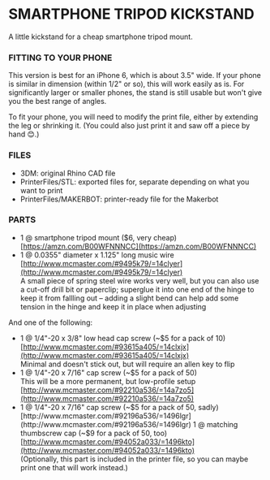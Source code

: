 
SMARTPHONE TRIPOD KICKSTAND
====

A little kickstand for a cheap smartphone tripod mount.

### FITTING TO YOUR PHONE

This version is best for an iPhone 6, which is about 3.5" wide. If your phone is similar in dimension (within 1/2" or so), this will work easily as is. For significantly larger or smaller phones, the stand is still usable but won't give you the best range of angles.

To fit your phone, you will need to modify the print file, either by extending the leg or shrinking it. (You could also just print it and saw off a piece by hand 😊.)

### FILES

* 3DM: original Rhino CAD file  
* PrinterFiles/STL: exported files for, separate depending on what you want to print  
* PrinterFiles/MAKERBOT: printer-ready file for the Makerbot

### PARTS

* 1 @ smartphone tripod mount ($6, very cheap)  
[https://amzn.com/B00WFNNNCC](https://amzn.com/B00WFNNNCC)  
* 1 @ 0.0355" diameter x 1.125" long music wire  
[http://www.mcmaster.com/#9495k79/=14clyer](http://www.mcmaster.com/#9495k79/=14clyer)  
A small piece of spring steel wire works very well, but you can also use a cut-off drill bit or paperclip; superglue it into one end of the hinge to keep it from fallling out – adding a slight bend can help add some tension in the hinge and keep it in place when adjusting  

And one of the following:  

* 1 @ 1/4"-20 x 3/8" low head cap screw (~$5 for a pack of 10)  
[http://www.mcmaster.com/#93615a405/=14clxjx](http://www.mcmaster.com/#93615a405/=14clxjx)  
Minimal and doesn't stick out, but will require an allen key to flip  
* 1 @ 1/4"-20 x 7/16" cap screw (~$5 for a pack of 50)  
This will be a more permanent, but low-profile setup  
[http://www.mcmaster.com/#92210a536/=14a7zo5](http://www.mcmaster.com/#92210a536/=14a7zo5)  
* 1 @ 1/4"-20 x 7/16" cap screw (~$5 for a pack of 50, sadly)  
[http://www.mcmaster.com/#92196a536/=1496lgr](http://www.mcmaster.com/#92196a536/=1496lgr)  
1 @ matching thumbscrew cap (~$9 for a pack of 50, too)  
[http://www.mcmaster.com/#94052a033/=1496kto](http://www.mcmaster.com/#94052a033/=1496kto)  
(Optionally, this part is included in the printer file, so you can maybe print one that will work instead.)  
